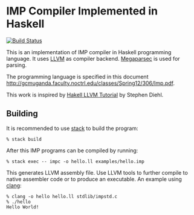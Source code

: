 IMP Compiler Implemented in Haskell
===================================

[![Build Status](https://travis-ci.org/eugmes/imp.svg?branch=master)](https://travis-ci.org/eugmes/imp)

This is an implementation of IMP compiler in Haskell programming
language. It uses [LLVM](http://llvm.org) as compiler backend.
[Megaparsec](https://hackage.haskell.org/package/megaparsec) is used
for parsing.

The programming language is specified in this document
<http://gcmuganda.faculty.noctrl.edu/classes/Spring12/306/Imp.pdf>.

This work is inspired by [Hakell LLVM Tutorial](http://www.stephendiehl.com/llvm/)
by Stephen Diehl.

Building
--------

It is recommended to use [stack](https://docs.haskellstack.org/en/stable/README/)
to build the program:

```
% stack build
```

After this IMP programs can be compiled by running:

```
% stack exec -- impc -o hello.ll examples/hello.imp
```

This generates LLVM assembly file. Use LLVM tools to further compile to
native assembler code or to produce an executable. An example using
[clang](https://clang.llvm.org):

```
% clang -o hello hello.ll stdlib/impstd.c
% ./hello
Hello World!
```
